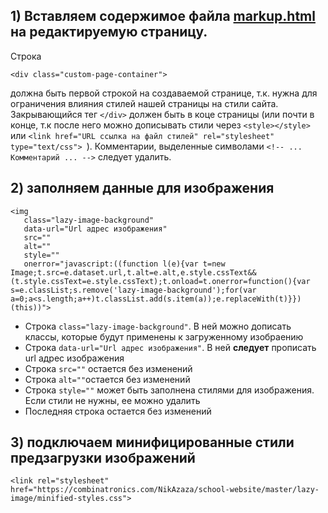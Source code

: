 ## 1) Вставляем содержимое файла <a href="https://github.com/NikAzaza/school-website/blob/master/lazy-image/markup.html" target="_blank">markup.html</a> на редактируемую страницу.
Строка 
```
<div class="custom-page-container">
```
должна быть первой строкой на создаваемой странице, т.к. нужна для ограничения влияния стилей нашей страницы на стили сайта. Закрывающийся тег ```</div>``` должен быть в коце страницы
 (или почти в конце, т.к после него можно дописывать стили через ```<style></style>``` или ```<link href="URL ссылка на файл стилей" rel="stylesheet" type="text/css"> ```). 
 Комментарии, выделенные символами ```<!-- ... Комментарий ... -->``` следует удалить.
 ## 2) заполняем данные для изображения
 ```
<img
    class="lazy-image-background"
    data-url="Url адрес изображения"
    src=""
    alt=""
    style=""
    onerror="javascript:((function l(e){var t=new Image;t.src=e.dataset.url,t.alt=e.alt,e.style.cssText&&(t.style.cssText=e.style.cssText);t.onload=t.onerror=function(){var s=e.classList;s.remove('lazy-image-background');for(var a=0;a<s.length;a++)t.classList.add(s.item(a));e.replaceWith(t)}})(this))">
```
* Строка ```class="lazy-image-background"```. В ней можно дописать классы, которые будут применены к загруженному изобраению
* Строка ```data-url="Url адрес изображения"```. В ней **следует** прописать url адрес изображения
* Строка ```src=""``` остается без изменений
* Строка ```alt=""```остается без изменений
* Строка ```style=""``` может быть заполнена стилями для изображения. Если стили не нужны, ее можно удалить
* Последняя строка остается без изменений

## 3) подключаем минифицированные стили предзагрузки изображений 
```<link rel="stylesheet" href="https://combinatronics.com/NikAzaza/school-website/master/lazy-image/minified-styles.css">```
